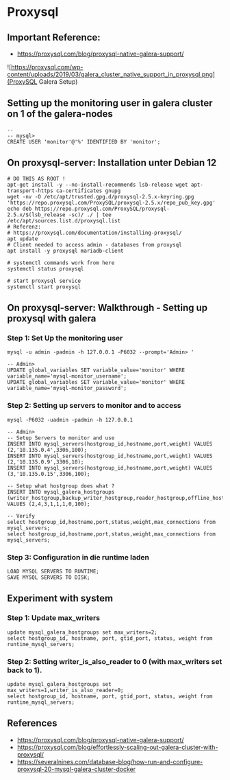 # Proxysql 

## Important Reference:

  * https://proxysql.com/blog/proxysql-native-galera-support/

![https://proxysql.com/wp-content/uploads/2019/03/galera_cluster_native_support_in_proxysql.png](ProxySQL Galera Setup)


## Setting up the monitoring user in galera cluster on 1 of the galera-nodes 

```
-- 
-- mysql>
CREATE USER 'monitor'@'%' IDENTIFIED BY 'monitor';
```


## On proxysql-server: Installation unter Debian 12 

```
# DO THIS AS ROOT ! 
apt-get install -y --no-install-recommends lsb-release wget apt-transport-https ca-certificates gnupg
wget -nv -O /etc/apt/trusted.gpg.d/proxysql-2.5.x-keyring.gpg 'https://repo.proxysql.com/ProxySQL/proxysql-2.5.x/repo_pub_key.gpg'
echo deb https://repo.proxysql.com/ProxySQL/proxysql-2.5.x/$(lsb_release -sc)/ ./ | tee /etc/apt/sources.list.d/proxysql.list
# Referenz:
# https://proxysql.com/documentation/installing-proxysql/
apt update
# Client needed to access admin - databases from proxysql 
apt install -y proxysql mariadb-client 
```

```
# systemctl commands work from here
systemctl status proxysql
```

```
# start proxysql service
systemctl start proxysql
```


## On proxysql-server: Walkthrough - Setting up proxysql with galera 

### Step 1: Set Up the monitoring user

```
mysql -u admin -padmin -h 127.0.0.1 -P6032 --prompt='Admin> '
```

```
-- Admin>
UPDATE global_variables SET variable_value='monitor' WHERE variable_name='mysql-monitor_username';
UPDATE global_variables SET variable_value='monitor' WHERE variable_name='mysql-monitor_password';
```

### Step 2: Setting up servers to monitor and to access 

```
mysql -P6032 -uadmin -padmin -h 127.0.0.1
```

```
-- Admin>
-- Setup Servers to monitor and use 
INSERT INTO mysql_servers(hostgroup_id,hostname,port,weight) VALUES (2,'10.135.0.4',3306,100);
INSERT INTO mysql_servers(hostgroup_id,hostname,port,weight) VALUES (2,'10.135.0.9',3306,10);
INSERT INTO mysql_servers(hostgroup_id,hostname,port,weight) VALUES (3,'10.135.0.15',3306,100);
```

```
-- Setup what hostgroup does what ?
INSERT INTO mysql_galera_hostgroups (writer_hostgroup,backup_writer_hostgroup,reader_hostgroup,offline_hostgroup,active,max_writers,writer_is_also_reader,max_transactions_behind) 
VALUES (2,4,3,1,1,1,0,100);
```

```
-- Verify
select hostgroup_id,hostname,port,status,weight,max_connections from mysql_servers;
select hostgroup_id,hostname,port,status,weight,max_connections from mysql_servers;
```

### Step 3: Configuration in die runtime laden

```
LOAD MYSQL SERVERS TO RUNTIME;
SAVE MYSQL SERVERS TO DISK;
```


## Experiment with system 

### Step 1: Update max_writers 

```
update mysql_galera_hostgroups set max_writers=2;
select hostgroup_id, hostname, port, gtid_port, status, weight from runtime_mysql_servers;

```

### Step 2: Setting writer_is_also_reader to 0 (with max_writers set back to 1).

```
update mysql_galera_hostgroups set max_writers=1,writer_is_also_reader=0;
select hostgroup_id, hostname, port, gtid_port, status, weight from runtime_mysql_servers;

```



## References

  * https://proxysql.com/blog/proxysql-native-galera-support/
  * https://proxysql.com/blog/effortlessly-scaling-out-galera-cluster-with-proxysql/
  * https://severalnines.com/database-blog/how-run-and-configure-proxysql-20-mysql-galera-cluster-docker

